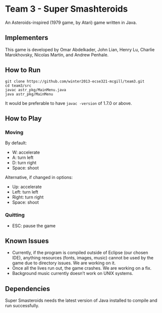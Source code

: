 Team 3 - Super Smashteroids
===============

An Asteroids-inspired (1979 game, by Atari) game written in Java.

Implementers
------------------

This game is developed by Omar Abdelkader, John Lian, Henry Lu, Charlie Marokhovsky, Nicolas Martin, and Andrew Penhale. 

How to Run
---------------

	git clone https://github.com/winter2013-ecse321-mcgill/team3.git
	cd team3/src
	javac astr_pkg/MainMenu.java
	java astr_pkg/MainMenu

It would be preferable to have `javac -version` of 1.7.0 or above.

How to Play 
---------------

### Moving

By default:

- W: accelerate
- A: turn left
- D: turn right
- Space: shoot

Alternative, if changed in options:

- Up: accelerate
- Left: turn left
- Right: turn right
- Space: shoot

### Quitting

- ESC: pause the game

Known Issues
------------------

- Currently, if the program is compiled outside of Eclipse (our chosen IDE), anything resources (fonts, images, music) cannot be used by the game due to directory issues. We are working on it. 
- Once all the lives run out, the game crashes. We are working on a fix.
- Background music currently doesn’t work on UNIX systems.

Dependencies
------------------

Super Smasteroids needs the latest version of Java installed to compile and run successfully. 
